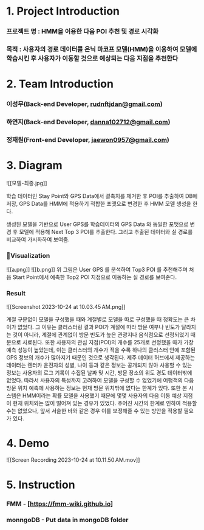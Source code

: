 
# 1. Project Introduction

### 프로젝트 명 : HMM을 이용한 다음 POI 추천 및 경로 시각화

### 목적 : 사용자의 경로 데이터를 은닉 마코프 모델(HMM)을 이용하여 모델에 학습시킨 후 사용자가 이동할 것으로 예상되는 다음 지점을 추천한다

# 2. Team Introduction

### 이성무(Back-end Developer, rudnftjdan@gmail.com)
### 하연지(Back-end Developer, danna102712@gmail.com)
### 정재원(Front-end Developer, jaewon0957@gmail.com)


# 3. Diagram

![[모델-최종.jpg]]

학습 데이터인 Stay Point와 GPS Data에서 결측치를 제거한 후 POI를 추출하여 DB에 저장, GPS Data를 HMM에 적용하기 적합한 포맷으로 변경한 후 HMM 모델 생성을 한다.

생성된 모델을 기반으로 User GPS를 학습데이터의 GPS Data 와 동일한 포맷으로 변경 후 모델에 적용해 Next Top 3 POI를 추출한다. 그리고 추출된 데이터와 실 경로를 비교하여 가시화하여 보여줌.

### Visualization

![[a.png]]
![[b.png]]
위 그림은 User GPS 를 분석하여 Top3 POI 를 추천해주며 처음 Start Point에서 예측한 Top2 POI 지점으로 이동하는 실 경로를 보여준다.

### Result

![[Screenshot 2023-10-24 at 10.03.45 AM.png]]

계절 구분없이 모델을 구성했을 때와 계절별로 모델을 따로 구성했을 때 정확도는 큰 차이가 없었다. 그 이유는 클러스터링 결과 POI가 계절에 따라 방문 여부나 빈도가 달라지는 것이 아니라, 계절에 관계없이 방문 빈도가 높은 관광지나 음식점으로 선정되었기 때문으로 사료된다. 또한 사용자의 관심 지점(POI)의 개수를 25개로 선정했을 때가 가장 예측 성능이 높았는데, 이는 클러스터의 개수가 적을 수록 하나의 클러스터 안에 포함된 GPS 정보의 개수가 많아지기 때문인 것으로 생각된다. 제주 데이터 허브에서 제공하는 데이터는 렌터카 운전자의 성별, 나이 등과 같은 정보는 공개되지 않아 사용할 수 있는 정보는 사용자의 로그 기록이 수집된 날짜 및 시간, 방문 장소의 위도 경도 데이터밖에 없었다. 따라서 사용자의 특성까지 고려하여 모델을 구성할 수 없었기에 여행객의 다음 방문 위치 예측에 사용하는 정보는 현재 방문 위치밖에 없다는 한계가 있다. 또한 본 시스템은 HMM이라는 확률 모델을 사용했기 때문에 몇몇 사용자의 다음 이동 예상 지점이 현재 위치와는 많이 떨어져 있는 경우가 있었다. 주어진 시간의 한계로 인하여 적용할 수는 없었으나, 앞서 서술한 바와 같은 경우 이를 보정해줄 수 있는 방안을 적용할 필요가 있다.

# 4. Demo

![[Screen Recording 2023-10-24 at 10.11.50 AM.mov]]


# 5. Instruction

### FMM - [https://fmm-wiki.github.io]
### monngoDB - Put data in mongoDB folder
